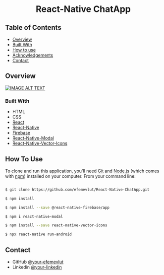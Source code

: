 

<h1 align="center">React-Native ChatApp</h1>




## Table of Contents

- [Overview](#overview)
- [Built With](#built-with)
- [How to use](#how-to-use)
- [Acknowledgements](#acknowledgements)
- [Contact](#contact)

<!-- OVERVIEW -->

## Overview

[![IMAGE ALT TEXT](http://img.youtube.com/vi/jD7jsDInhkg/0.jpg)](https://www.youtube.com/watch?v=jD7jsDInhkg "Video Title")

### Built With



- HTML
- CSS
- [React](https://reactjs.org/)
- [React-Native](https://reactnative.dev/)
- [Firebase](https://rnfirebase.io/)
- [React-Native-Modal](https://github.com/react-native-modal/react-native-modal)
- [React-Native-Vector-Icons](https://github.com/oblador/react-native-vector-icons)



## How To Use



To clone and run this application, you'll need [Git](https://git-scm.com) and [Node.js](https://nodejs.org/en/download/) (which comes with [npm](http://npmjs.com)) installed on your computer. From your command line:

```bash

$ git clone https://github.com/efemevlut/React-Native-ChatApp.git

$ npm install

$ npm install --save @react-native-firebase/app

$ npm i react-native-modal

$ npm install --save react-native-vector-icons

$ npx react-native run-android

```

## Contact

- GitHub [@your-efemevlut](https://github.com/efemevlut)
- Linkedin [@your-linkedin](https://www.linkedin.com/in/mevl%C3%BCt-efe-5465221b8/)

